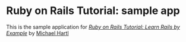 # Ruby on Rails Tutorial: sample app

This is the sample application for [*Ruby on Rails Tutorial: Learn Rails by Example*](http://railstutorial.org/) by [Michael Hartl](http://michaelhartl.com/)